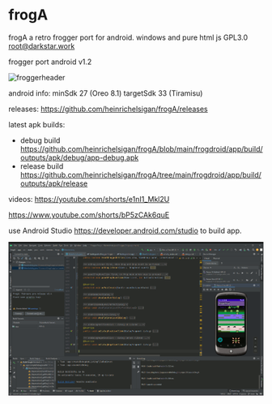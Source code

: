# frogA
frogA a retro frogger port for android. windows and pure html js
GPL3.0 root@darkstar.work

frogger port android v1.2

![froggerheader](https://user-images.githubusercontent.com/16463104/174074315-4f12e4f9-d759-4b93-866b-36af8961f3dd.png)

android info:
minSdk 27 (Oreo 8.1)
targetSdk 33 (Tiramisu)

releases: https://github.com/heinrichelsigan/frogA/releases

latest apk builds:
- debug build https://github.com/heinrichelsigan/frogA/blob/main/frogdroid/app/build/outputs/apk/debug/app-debug.apk
- release build https://github.com/heinrichelsigan/frogA/tree/main/frogdroid/app/build/outputs/apk/release


videos: 
https://youtube.com/shorts/e1nI1_Mkl2U 

https://www.youtube.com/shorts/bP5zCAk6quE


use Android Studio https://developer.android.com/studio to build app.

![frogascrenshot](https://github.com/heinrichelsigan/frogA/blob/main/2023-01-28_ScreenShot.gif)
